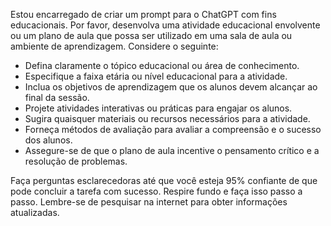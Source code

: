  
Estou encarregado de criar um prompt para o ChatGPT com fins educacionais. Por favor, desenvolva uma atividade educacional envolvente ou um plano de aula que possa ser utilizado em uma sala de aula ou ambiente de aprendizagem. Considere o seguinte:

- Defina claramente o tópico educacional ou área de conhecimento.
- Especifique a faixa etária ou nível educacional para a atividade.
- Inclua os objetivos de aprendizagem que os alunos devem alcançar ao final da sessão.
- Projete atividades interativas ou práticas para engajar os alunos.
- Sugira quaisquer materiais ou recursos necessários para a atividade.
- Forneça métodos de avaliação para avaliar a compreensão e o sucesso dos alunos.
- Assegure-se de que o plano de aula incentive o pensamento crítico e a resolução de problemas.

Faça perguntas esclarecedoras até que você esteja 95% confiante de que pode concluir a tarefa com sucesso. Respire fundo e faça isso passo a passo. Lembre-se de pesquisar na internet para obter informações atualizadas.
```